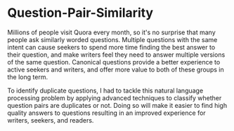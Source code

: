 # Question-Pair-Similarity

Millions of people visit Quora every month, so it's no surprise that many people ask similarly worded questions. Multiple questions with the same intent can cause seekers to spend more time finding the best answer to their question, and make writers feel they need to answer multiple versions of the same question. Canonical questions provide a better experience to active seekers and writers, and offer more value to both of these groups in the long term.

To identify duplicate questions, I had to tackle this natural language processing problem by applying advanced techniques to classify whether question pairs are duplicates or not. Doing so will make it easier to find high quality answers to questions resulting in an improved experience for writers, seekers, and readers.
